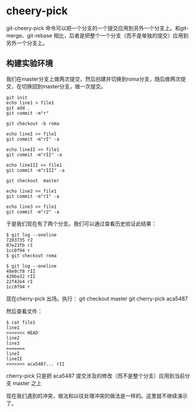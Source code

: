 # cheery-pick

git-cheery-pick 命令可以把一个分支的一个提交应用到另外一个分支上。和git-merge、git-rebase 相比，后者是把整个一个分支（而不是单独的提交）应用到另外一个分支上。

## 构建实验环境

我们在master分支上做两次提交，然后创建并切换到roma分支，随后做两次提交，在切换回到master分支，做一次提交。

    git init 
    echo line1 > file1
    git add .
    git commit -m"r"

    git checkout -b roma

    echo lineI >> file1
    git commit -m"rI" -a

    echo lineII >> file1
    git commit -m"rII" -a

    echo lineIII >> file1
    git commit -m"rIII" -a

    git checkout  master

    echo line2 >> file1
    git commit -m"r1" -a
    
    echo line3 >> file1
    git commit -m"r2" -a

于是我们现在有了两个分支。我们可以通过查看历史验证此结果：

    $ git log --oneline
    7203735 r2
    07e23fb r1
    1cc0f94 r
    $ git checkout roma
    
    $ git log --oneline
    48e0cf8 rII
    420be32 rII
    22f42e4 rI
    1cc0f94 r

现在cherry-pick 出场。执行：
    git checkout master
    git cherry-pick aca5487


然后查看文件：

    $ cat file1
    line1
    <<<<<<< HEAD
    line2
    line3
    =======
    lineI
    lineII
    >>>>>>> aca5487... rII

cherry-pick 只是把 aca5487 提交涉及的修改（而不是整个分支）应用到当前分支 master 之上

现在我们遇到的冲突，做法和以往处理冲突的做法是一样的。这里就不继续演示了。

